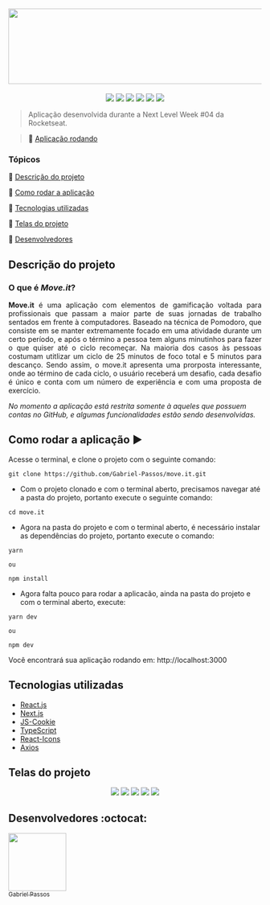 <h1 align="center" >
  <img height="150px" width="520px" src="https://user-images.githubusercontent.com/43184223/109753129-73b34d80-7bc0-11eb-813c-6753d2dec303.png">
</h1>

<p align="center">
  <a href="https://reactjs.org/"><img src="https://img.shields.io/static/v1?label=React&message=17.0.1&color=blue&style=flat"/><a/>
  <a href="https://nextjs.org/docs"><img src="https://img.shields.io/static/v1?label=Next.js&message=10.0.7&color=blue&style=flat"/><a/>
  <a href="https://github.com/js-cookie/js-cookie"><img src="https://img.shields.io/static/v1?label=JS-Cookie&message=^2.2.1&color=blue&style=flat"/><a/>
  <a href="https://www.typescriptlang.org/docs/"><img src="https://img.shields.io/static/v1?label=TypeScript&message=^4.1.5&color=blue&style=flat"/><a/>
  <a href="https://react-icons.github.io/react-icons/"><img src="https://img.shields.io/static/v1?label=React-Icons&message=^4.2.0&color=blue&style=flat"/><a/>
  <a href="https://github.com/axios/axios"><img src="https://img.shields.io/static/v1?label=Axios&message=^0.21.1&color=blue&style=flat"/><a/>
</p>

> Aplicação desenvolvida durante a Next Level Week #04 da Rocketseat.

> :rocket: [Aplicação rodando](https://gp-moveit.vercel.app/)

### Tópicos 

:small_blue_diamond: [Descrição do projeto](#descrição-do-projeto)

:small_blue_diamond: [Como rodar a aplicação](#como-rodar-a-aplicação-arrow_forward)

:small_blue_diamond: [Tecnologias utilizadas](#tecnologias-utilizadas)

:small_blue_diamond: [Telas do projeto](#telas-do-projeto)

:small_blue_diamond: [Desenvolvedores](#desenvolvedores-octocat)

## Descrição do projeto

### O que é <b><i>Move.it</i></b>?

<p align="justify">
<b>Move.it</b> é uma aplicação com elementos de gamificação voltada para profissionais que passam a maior parte de suas jornadas de trabalho sentados em frente à computadores. Baseado na técnica de Pomodoro, que consiste em se manter extremamente focado em uma atividade durante um certo período, e após o término a pessoa tem alguns minutinhos para fazer o que quiser até o ciclo recomeçar. Na maioria dos casos às pessoas costumam utitlizar um ciclo de 25 minutos de foco total e 5 minutos para descanço. Sendo assim, o move.it apresenta uma prorposta interessante, onde ao término de cada ciclo, o usuário receberá um desafio, cada desafio é único e conta com um número de experiência e com uma proposta de exercício.

<i>No momento a aplicação está restrita somente à aqueles que possuem contas no GitHub, e algumas funcionalidades estão sendo desenvolvidas.</i> 
</p>


## Como rodar a aplicação :arrow_forward:

Acesse o terminal, e clone o projeto com o seguinte comando: 

```
git clone https://github.com/Gabriel-Passos/move.it.git
```

- Com o projeto clonado e com o terminal aberto, precisamos navegar até a pasta do projeto, portanto execute o seguinte comando:

```
cd move.it
```

- Agora na pasta do projeto e com o terminal aberto, é necessário instalar as dependências do projeto, portanto execute o comando:

```
yarn

ou

npm install
```

- Agora falta pouco para rodar a aplicacão, ainda na pasta do projeto e com o terminal aberto, execute: 

```
yarn dev

ou

npm dev
```

Você encontrará sua aplicação rodando em: http://localhost:3000

## Tecnologias utilizadas

- [React.js](https://reactjs.org/docs/)
- [Next.js](https://nextjs.org/docs/getting-started)
- [JS-Cookie](https://github.com/js-cookie/js-cookie)
- [TypeScript](https://www.typescriptlang.org/docs/)
- [React-Icons](https://react-icons.github.io/react-icons/)
- [Axios](https://github.com/axios/axios)

## Telas do projeto 

<p align="center"> 
  <img src="https://user-images.githubusercontent.com/43184223/109752213-becc6100-7bbe-11eb-8d14-6a96b33e8481.png">
  <img src="https://user-images.githubusercontent.com/43184223/109752246-cdb31380-7bbe-11eb-85f4-22b5e650c8ca.png">
  <img src="https://user-images.githubusercontent.com/43184223/109752271-d73c7b80-7bbe-11eb-85b1-5e529afae076.png">
  <img src="https://user-images.githubusercontent.com/43184223/109752296-e7545b00-7bbe-11eb-8d74-233c0e131aae.png">
  <img src="https://user-images.githubusercontent.com/43184223/109752312-f2a78680-7bbe-11eb-9e20-aa1702df9447.png">
</p>

## Desenvolvedores :octocat:

[<img src="https://avatars3.githubusercontent.com/u/43184223?s=460&u=50810abc34900ea6134a9bd0b8a04e2c8640ddc4&v=4" width=115><br><sub>Gabriel Passos</sub>](https://github.com/Gabriel-Passos)
